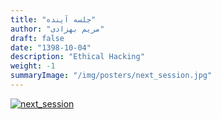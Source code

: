 ```yaml
---
title: "جلسه آینده"
author: "مریم بهزادی"
draft: false
date: "1398-10-04"
description: "Ethical Hacking"
weight: -1
summaryImage: "/img/posters/next_session.jpg"
---
```


[![next_session](/img/posters/next_session.jpg)](/img/posters/next_session.jpg)
